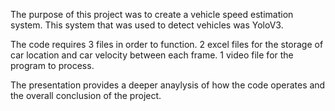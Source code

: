 The purpose of this project was to create a vehicle speed estimation system.
This system that was used to detect vehicles was YoloV3.

The code requires 3 files in order to function.
2 excel files for the storage of car location and car velocity between each frame.
1 video file for the program to process.

The presentation provides a deeper anaylysis of how the code operates and the overall conclusion of the project.


